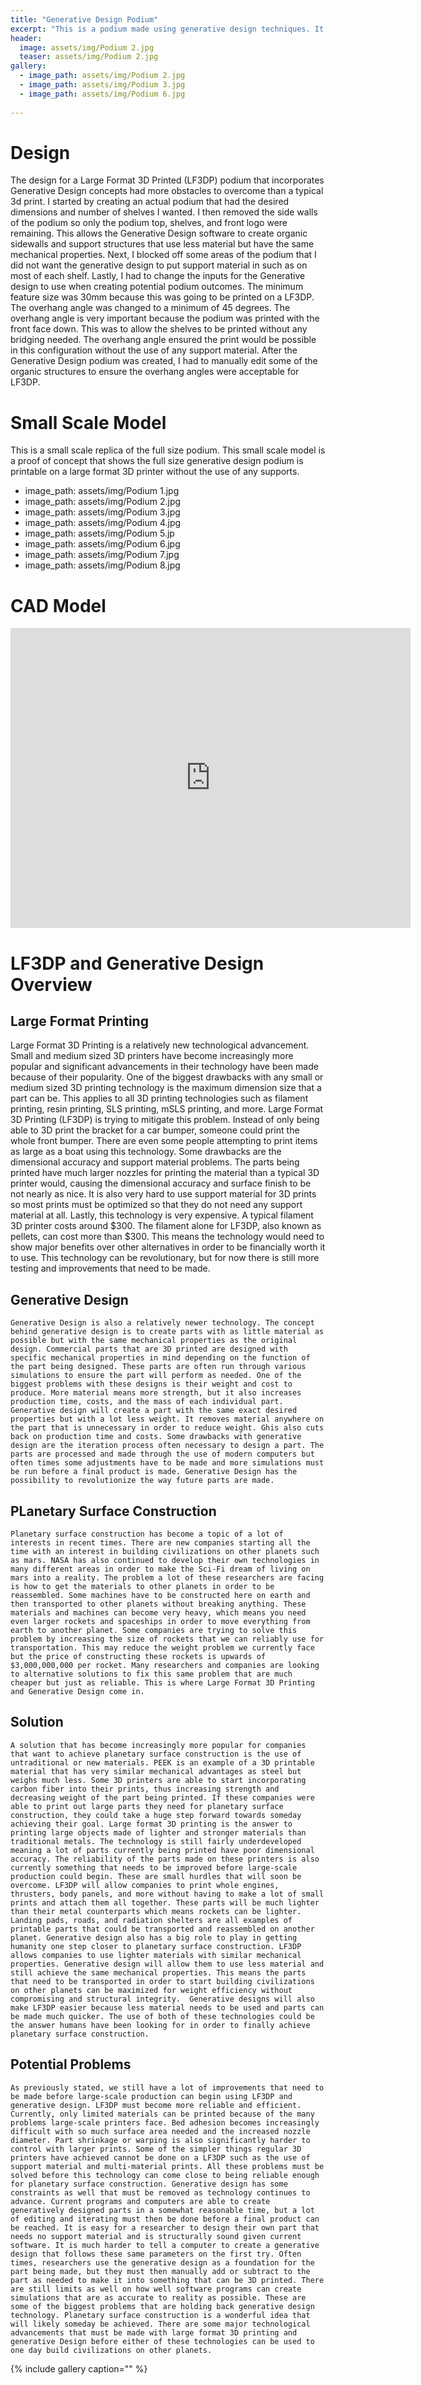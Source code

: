 ```yaml
---
title: "Generative Design Podium"
excerpt: "This is a podium made using generative design techniques. It was designed to be printed on a large fromat 3D printer."
header:
  image: assets/img/Podium 2.jpg
  teaser: assets/img/Podium 2.jpg
gallery:
  - image_path: assets/img/Podium 2.jpg
  - image_path: assets/img/Podium 3.jpg
  - image_path: assets/img/Podium 6.jpg
   
---
```


# Design  

The design for a Large Format 3D Printed (LF3DP) podium that incorporates Generative Design concepts had more obstacles to overcome than a typical 3d print. I started by creating an actual podium that had the desired dimensions and number of shelves I wanted. I then removed the side walls of the podium so only the podium top, shelves, and front logo were remaining. This allows the Generative Design software to create organic sidewalls and support structures that use less material but have the same mechanical properties. Next, I blocked off some areas of the podium that I did not want the generative design to put support material in such as on most of each shelf. Lastly, I had to change the inputs for the Generative design to use when creating potential podium outcomes. The minimum feature size was 30mm because this was going to be printed on a LF3DP. The overhang angle was changed to a minimum of 45 degrees. The overhang angle is very important because the podium was printed with the front face down. This was to allow the shelves to be printed without any bridging needed. The overhang angle ensured the print would be possible in this configuration without the use of any support material. After the Generative Design podium was created, I had to manually edit some of the organic structures to ensure the overhang angles were acceptable for LF3DP. 

# Small Scale Model 

This is a small scale replica of the full size podium. This small scale model is a proof of concept that shows the full size generative design podium is printable on a large format 3D printer without the use of any supports. 

  - image_path: assets/img/Podium 1.jpg
  - image_path: assets/img/Podium 2.jpg
  - image_path: assets/img/Podium 3.jpg
  - image_path: assets/img/Podium 4.jpg 
  - image_path: assets/img/Podium 5.jp 
  - image_path: assets/img/Podium 6.jpg
  - image_path: assets/img/Podium 7.jpg
  - image_path: assets/img/Podium 8.jpg


# CAD Model

<iframe src="https://vanderbilt643.autodesk360.com/shares/public/SH512d4QTec90decfa6ed3f0a23dc9648c55?mode=embed" width="640" height="480" allowfullscreen="true" webkitallowfullscreen="true" mozallowfullscreen="true"  frameborder="0"></iframe>


# LF3DP and Generative Design Overview

## Large Format Printing 
  Large Format 3D Printing is a relatively new technological advancement. Small and medium sized 3D printers have become increasingly more popular and significant advancements in their technology have been made because of their popularity. One of the biggest drawbacks with any small or medium sized 3D printing technology is the maximum dimension size that a part can be. This applies to all 3D printing technologies such as filament printing, resin printing, SLS printing, mSLS printing, and more. Large Format 3D Printing (LF3DP) is trying to mitigate this problem. Instead of only being able to 3D print the bracket for a car bumper, someone could print the whole front bumper. There are even some people attempting to print items as large as a boat using this technology. Some drawbacks are the dimensional accuracy and support material problems. The parts being printed have much larger nozzles for printing the material than a typical 3D printer would, causing the dimensional accuracy and surface finish to be not nearly as nice. It is also very hard to use support material for 3D prints so most prints must be optimized so that they do not need any support material at all. Lastly, this technology is very expensive. A typical filament 3D printer costs around $300. The filament alone for LF3DP, also known as pellets, can cost more than $300. This means the technology would need to show major benefits over other alternatives in order to be financially worth it to use. This technology can be revolutionary, but for now there is still more testing and improvements that need to be made. 
  
  ## Generative Design 
	Generative Design is also a relatively newer technology. The concept behind generative design is to create parts with as little material as possible but with the same mechanical properties as the original design. Commercial parts that are 3D printed are designed with specific mechanical properties in mind depending on the function of the part being designed. These parts are often run through various simulations to ensure the part will perform as needed. One of the biggest problems with these designs is their weight and cost to produce. More material means more strength, but it also increases production time, costs, and the mass of each individual part. Generative design will create a part with the same exact desired properties but with a lot less weight. It removes material anywhere on the part that is unnecessary in order to reduce weight. Ghis also cuts back on production time and costs. Some drawbacks with generative design are the iteration process often necessary to design a part. The parts are processed and made through the use of modern computers but often times some adjustments have to be made and more simulations must be run before a final product is made. Generative Design has the possibility to revolutionize the way future parts are made. 
	
## PLanetary Surface Construction
	Planetary surface construction has become a topic of a lot of interests in recent times. There are new companies starting all the time with an interest in building civilizations on other planets such as mars. NASA has also continued to develop their own technologies in many different areas in order to make the Sci-Fi dream of living on mars into a reality. The problem a lot of these researchers are facing is how to get the materials to other planets in order to be reassembled. Some machines have to be constructed here on earth and then transported to other planets without breaking anything. These materials and machines can become very heavy, which means you need even larger rockets and spaceships in order to move everything from earth to another planet. Some companies are trying to solve this problem by increasing the size of rockets that we can reliably use for transportation. This may reduce the weight problem we currently face but the price of constructing these rockets is upwards of $3,000,000,000 per rocket. Many researchers and companies are looking to alternative solutions to fix this same problem that are much cheaper but just as reliable. This is where Large Format 3D Printing and Generative Design come in. 
	
## Solution
	A solution that has become increasingly more popular for companies that want to achieve planetary surface construction is the use of untraditional or new materials. PEEK is an example of a 3D printable material that has very similar mechanical advantages as steel but weighs much less. Some 3D printers are able to start incorporating carbon fiber into their prints, thus increasing strength and decreasing weight of the part being printed. If these companies were able to print out large parts they need for planetary surface construction, they could take a huge step forward towards someday achieving their goal. Large format 3D printing is the answer to printing large objects made of lighter and stronger materials than traditional metals. The technology is still fairly underdeveloped meaning a lot of parts currently being printed have poor dimensional accuracy. The reliability of the parts made on these printers is also currently something that needs to be improved before large-scale production could begin. These are small hurdles that will soon be overcome. LF3DP will allow companies to print whole engines, thrusters, body panels, and more without having to make a lot of small prints and attach them all together. These parts will be much lighter than their metal counterparts which means rockets can be lighter. Landing pads, roads, and radiation shelters are all examples of printable parts that could be transported and reassembled on another planet. Generative design also has a big role to play in getting humanity one step closer to planetary surface construction. LF3DP allows companies to use lighter materials with similar mechanical properties. Generative design will allow them to use less material and still achieve the same mechanical properties. This means the parts that need to be transported in order to start building civilizations on other planets can be maximized for weight efficiency without compromising and structural integrity.  Generative designs will also make LF3DP easier because less material needs to be used and parts can be made much quicker. The use of both of these technologies could be the answer humans have been looking for in order to finally achieve planetary surface construction. 
	
## Potential Problems
	As previously stated, we still have a lot of improvements that need to be made before large-scale production can begin using LF3DP and generative design. LF3DP must become more reliable and efficient. Currently, only limited materials can be printed because of the many problems large-scale printers face. Bed adhesion becomes increasingly difficult with so much surface area needed and the increased nozzle diameter. Part shrinkage or warping is also significantly harder to control with larger prints. Some of the simpler things regular 3D printers have achieved cannot be done on a LF3DP such as the use of support material and multi-material prints. All these problems must be solved before this technology can come close to being reliable enough for planetary surface construction. Generative design has some constraints as well that must be removed as technology continues to advance. Current programs and computers are able to create generatively designed parts in a somewhat reasonable time, but a lot of editing and iterating must then be done before a final product can be reached. It is easy for a researcher to design their own part that needs no support material and is structurally sound given current software. It is much harder to tell a computer to create a generative design that follows these same parameters on the first try. Often times, researchers use the generative design as a foundation for the part being made, but they must then manually add or subtract to the part as needed to make it into something that can be 3D printed. There are still limits as well on how well software programs can create simulations that are as accurate to reality as possible. These are some of the biggest problems that are holding back generative design technology. Planetary surface construction is a wonderful idea that will likely someday be achieved. There are some major technological advancements that must be made with large format 3D printing and generative Design before either of these technologies can be used to one day build civilizations on other planets. 



{% include gallery caption="" %} 








